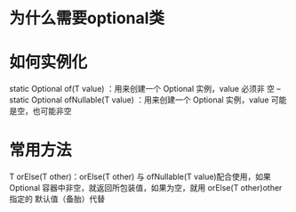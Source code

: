 # 为什么需要optional类

# 如何实例化

static Optional of(T value) ：用来创建一个 Optional 实例，value 必须非
空
– static <T> Optional<T> ofNullable(T value) ：用来创建一个
Optional 实例，value 可能是空，也可能非空

# 常用方法

T orElse(T other)：orElse(T other) 与 ofNullable(T value)配合使用，如果
Optional 容器中非空，就返回所包装值，如果为空，就用 orElse(T other)other 指定的
默认值（备胎）代替